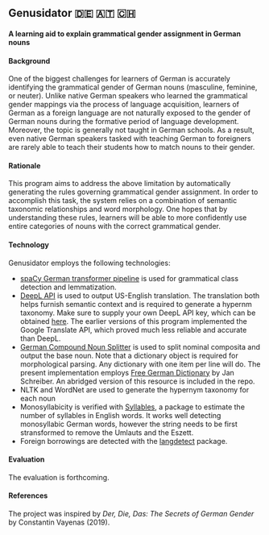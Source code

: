 ## Genusidator 🇩🇪 🇦🇹 🇨🇭 
#### A learning aid to explain grammatical gender assignment in German nouns


#### Background
One of the biggest challenges for learners of German is accurately identifying the grammatical gender of German nouns (masculine, feminine, or neuter). Unlike native German speakers who learned the grammatical gender mappings via the process of language acquisition, learners of German as a foreign language are not naturally exposed to the gender of German nouns during the formative period of language development. Moreover, the topic is generally not taught in German schools. As a result, even native German speakers tasked with teaching German to foreigners are rarely able to teach their students how to match nouns to their gender. 


#### Rationale
This program aims to address the above limitation by automatically generating the rules governing grammatical gender assignment. In order to accomplish this task, the system relies on a combination of semantic taxonomic relationships and word morphology. One hopes that by understanding these rules, learners will be able to more confidently use entire categories of nouns with the correct grammatical gender.


#### Technology
Genusidator employs the following technologies:
- [spaCy German transformer pipeline](https://github.com/explosion/spacy-models/releases/tag/de_dep_news_trf-3.5.0) is used for grammatical class detection and lemmatization.
- [DeepL API](https://pypi.org/project/googletrans/) is used to output US-English translation. The translation both helps furnish semantic context and is required to generate a hypernm taxonomy. Make sure to supply your own DeepL API key, which can be obtained [here](https://www.deepl.com/pro-api?cta=header-pro-api). The earlier versions of this program implemented the Google Translate API, which proved much less reliable and accurate than DeepL.
- [German Compound Noun Splitter](https://github.com/repodiac/german_compound_splitter) is used to split nominal composita and output the base noun. Note that a dictionary object is required for morphological parsing. Any dictionary with one item per line will do. The present implementation employs [Free German Dictionary](https://sourceforge.net/projects/germandict/files/latest/download) by Jan Schreiber. An abridged version of this resource is included in the repo.
- NLTK and WordNet are used to generate the hypernym taxonomy for each noun
- Monosyllabicity is verified with [Syllables](https://pypi.org/project/syllables/), a package to estimate the number of syllables in English words. It works well detecting monosyllabic German words, however the string needs to be first stransformed to remove the Umlauts and the Eszett.
- Foreign borrowings are detected with the [langdetect](https://pypi.org/project/langdetect/) package.


#### Evaluation
The evaluation is forthcoming.


#### References
The project was inspired by _Der, Die, Das: The Secrets of German Gender_ by Constantin Vayenas (2019).

